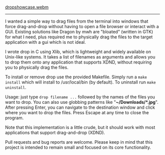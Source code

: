 [dropshowcase.webm](https://github.com/sillybanaja/drop/assets/132526605/8e33ac5a-49c5-4fcf-a57f-e8bc4c1527b8)

---
I wanted a simple way to drag files from the terminal into windows that force
drag-and-drop without having to open a file browser or interact with a GUI.
Existing solutions like Dragon by mwh are "bloated" (written in GTK) for what I
need, plus required me to physically drag the files to the target application with
a gui which is not ideal.

I wrote drop in C using Xlib, which is lightweight and widely available on
Unix-like systems. It takes a list of filenames as arguments and allows you to
drop them onto any application that supports XDND, without requiring you to physically
drag the files.

To install or remove drop use the provided Makefile. Simply run a `make install` which
will install to /usr/local/bin (by default). To uninstall run `make uninstall`.

Usage: just type `drop filename ...` followed by the names of the files you want to drop.
You can also use globbing patterns like "**~/Downloads/*.jpg**". After pressing Enter,
you can navigate to the destination window and click where you want to drop the files.
Press Escape at any time to close the program.

Note that this implementation is a little crude, but it should work with most
applications that support drag-and-drop (XDND).

Pull requests and bug reports are welcome. Please keep in mind that this project
is intended to remain small and focused on its core functionality. 

